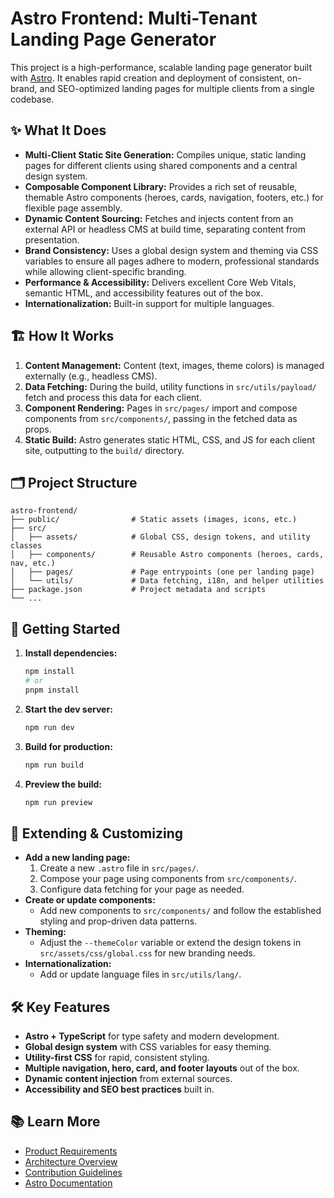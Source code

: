 
# Astro Frontend: Multi-Tenant Landing Page Generator

This project is a high-performance, scalable landing page generator built with [Astro](https://astro.build/). It enables rapid creation and deployment of consistent, on-brand, and SEO-optimized landing pages for multiple clients from a single codebase.

## ✨ What It Does

- **Multi-Client Static Site Generation:** Compiles unique, static landing pages for different clients using shared components and a central design system.
- **Composable Component Library:** Provides a rich set of reusable, themable Astro components (heroes, cards, navigation, footers, etc.) for flexible page assembly.
- **Dynamic Content Sourcing:** Fetches and injects content from an external API or headless CMS at build time, separating content from presentation.
- **Brand Consistency:** Uses a global design system and theming via CSS variables to ensure all pages adhere to modern, professional standards while allowing client-specific branding.
- **Performance & Accessibility:** Delivers excellent Core Web Vitals, semantic HTML, and accessibility features out of the box.
- **Internationalization:** Built-in support for multiple languages.

## 🏗️ How It Works

1. **Content Management:** Content (text, images, theme colors) is managed externally (e.g., headless CMS).
2. **Data Fetching:** During the build, utility functions in `src/utils/payload/` fetch and process this data for each client.
3. **Component Rendering:** Pages in `src/pages/` import and compose components from `src/components/`, passing in the fetched data as props.
4. **Static Build:** Astro generates static HTML, CSS, and JS for each client site, outputting to the `build/` directory.

## 🗂️ Project Structure

```
astro-frontend/
├── public/                # Static assets (images, icons, etc.)
├── src/
│   ├── assets/            # Global CSS, design tokens, and utility classes
│   ├── components/        # Reusable Astro components (heroes, cards, nav, etc.)
│   ├── pages/             # Page entrypoints (one per landing page)
│   └── utils/             # Data fetching, i18n, and helper utilities
├── package.json           # Project metadata and scripts
└── ...
```

## 🚀 Getting Started

1. **Install dependencies:**
	 ```sh
	 npm install
	 # or
	 pnpm install
	 ```
2. **Start the dev server:**
	 ```sh
	 npm run dev
	 ```
3. **Build for production:**
	 ```sh
	 npm run build
	 ```
4. **Preview the build:**
	 ```sh
	 npm run preview
	 ```

## 🧩 Extending & Customizing

- **Add a new landing page:**
	1. Create a new `.astro` file in `src/pages/`.
	2. Compose your page using components from `src/components/`.
	3. Configure data fetching for your page as needed.
- **Create or update components:**
	- Add new components to `src/components/` and follow the established styling and prop-driven data patterns.
- **Theming:**
	- Adjust the `--themeColor` variable or extend the design tokens in `src/assets/css/global.css` for new branding needs.
- **Internationalization:**
	- Add or update language files in `src/utils/lang/`.

## 🛠️ Key Features

- **Astro + TypeScript** for type safety and modern development.
- **Global design system** with CSS variables for easy theming.
- **Utility-first CSS** for rapid, consistent styling.
- **Multiple navigation, hero, card, and footer layouts** out of the box.
- **Dynamic content injection** from external sources.
- **Accessibility and SEO best practices** built in.

## 📚 Learn More

- [Product Requirements](./PRODUCT_REQUIREMENTS.md)
- [Architecture Overview](./ARCHITECTURE.md)
- [Contribution Guidelines](./CONTRIBUTING.md)
- [Astro Documentation](https://docs.astro.build)

